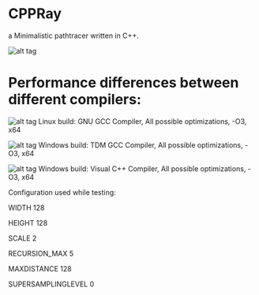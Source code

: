 CPPRay
====

a Minimalistic pathtracer written in C++.

![alt tag](https://raw.githubusercontent.com/Harha/CPPRay/master/cppray.png)

Performance differences between different compilers:
====
![alt tag](https://raw.githubusercontent.com/Harha/CPPRay/master/linuxbench.png)
Linux build: GNU GCC Compiler, All possible optimizations, -O3, x64

![alt tag](https://raw.githubusercontent.com/Harha/CPPRay/master/winbenchtdm.png)
Windows build: TDM GCC Compiler, All possible optimizations, -O3, x64

![alt tag](https://raw.githubusercontent.com/Harha/CPPRay/master/winbenchvc++.png)
Windows build: Visual C++ Compiler, All possible optimizations, -O3, x64

Configuration used while testing:

WIDTH 128

HEIGHT 128

SCALE 2

RECURSION_MAX 5

MAXDISTANCE 128

SUPERSAMPLINGLEVEL 0
